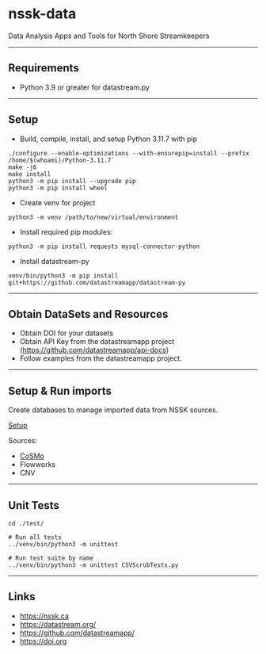 # nssk-data

Data Analysis Apps and Tools for North Shore Streamkeepers

---
## Requirements
* Python 3.9 or greater for datastream.py

---
## Setup
* Build, compile, install, and setup Python 3.11.7 with pip

```
./configure --enable-optimizations --with-ensurepip=install --prefix /home/$(whoami)/Python-3.11.7`
make -j6
make install
python3 -m pip install --upgrade pip
python3 -m pip install wheel
```

* Create venv for project

`python3 -m venv /path/to/new/virtual/environment`

*  Install required pip modules:

`python3 -m pip install requests mysql-connector-python`

* Install datastream-py

`venv/bin/python3 -m pip install git+https://github.com/datastreamapp/datastream-py`

---
## Obtain DataSets and Resources 

* Obtain DOI for your datasets
* Obtain API Key from the datastreamapp project (https://github.com/datastreamapp/api-docs)
* Follow examples from the datastreamapp project.
---
## Setup & Run imports

Create databases to manage imported data from NSSK sources.

[Setup](docker/README.md)

Sources:
* [CoSMo](src/cosmo-import/README.md)
* Flowworks
* CNV

---
## Unit Tests

```
cd ./test/

# Run all tests
../venv/bin/python3 -m unittest

# Run test suite by name
../venv/bin/python3 -m unittest CSVScrubTests.py
```

---
## Links
* https://nssk.ca
* https://datastream.org/
* https://github.com/datastreamapp/
* https://doi.org